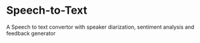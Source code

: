 # Speech-to-Text
A Speech to text convertor with speaker diarization, sentiment analysis and feedback generator
